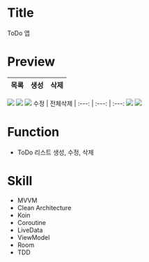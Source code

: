 # Title
ToDo 앱

# Preview
목록 | 생성 | 삭제
:---: | :---: | :---:
<img src= "https://user-images.githubusercontent.com/74343321/144487990-238d6d9d-6991-4a39-80cf-a2e2a5185c01.png" /> <img src= "https://user-images.githubusercontent.com/74343321/144488085-943d5c0e-0254-42e4-bcd7-d101b01c6ee4.png" /> <img src= "https://user-images.githubusercontent.com/74343321/144488133-d4cb29fa-e354-45a4-895d-52f339844e35.png" />
수정 | 전체삭제 | 
:---: | :---: | :---:
<img src= "https://user-images.githubusercontent.com/74343321/144488194-9308aebe-25f8-4057-ae3f-c004c388c41f.png" /> <img src= "https://user-images.githubusercontent.com/74343321/144488358-ecc69659-6a7c-4419-a0ce-cae4b1af299d.png" />

# Function
 * ToDo 리스트 생성, 수정, 삭제

# Skill
 * MVVM
 * Clean Architecture
 * Koin
 * Coroutine
 * LiveData
 * ViewModel
 * Room
 * TDD
